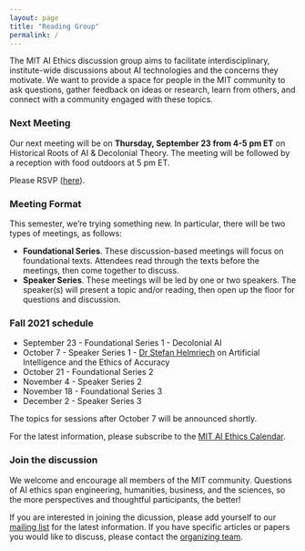```yaml
---
layout: page
title: "Reading Group"
permalink: /
---
```


The MIT AI Ethics discussion group aims to facilitate interdisciplinary, institute-wide discussions about AI technologies and the concerns they motivate. We want to provide a space for people in the MIT community to ask questions, gather feedback on ideas or research, learn from others, and connect with a community engaged with these topics. 

### Next Meeting

Our next meeting will be on <b>Thursday, September 23 from 4-5 pm ET</b> on Historical Roots of AI & Decolonial Theory. The meeting will be followed by a reception with food outdoors at 5 pm ET. 

Please RSVP ([here](https://forms.gle/2P2r6NscUpz3FWhq5)). 

### Meeting Format

This semester, we’re trying something new. In particular, there will be two types of meetings, as follows:

* <b>Foundational Series</b>. These discussion-based meetings will focus on foundational texts. Attendees read through the texts before the meetings, then come together to discuss. 
* <b>Speaker Series</b>. These meetings will be led by one or two speakers. The speaker(s) will present a topic and/or reading, then open up the floor for questions and discussion. 

### Fall 2021 schedule

* September 23 - Foundational Series 1 - Decolonial AI
* October 7 - Speaker Series 1 - [Dr Stefan Helmriech](https://anthropology.mit.edu/people/faculty/stefan-helmreich) on Artificial Intelligence and the Ethics of Accuracy
* October 21 - Foundational Series 2
* November 4 - Speaker Series 2 
* November 18 - Foundational Series 3 
* December 2 - Speaker Series 3 

The topics for sessions after October 7 will be announced shortly.

For the latest information, please subscribe to the [MIT AI Ethics Calendar](https://calendar.google.com/calendar/u/0/embed?src=uqgrqa3k3rnkpl33rj37bqu5o4@group.calendar.google.com&ctz=America/New_York).

### Join the discussion

We welcome and encourage all members of the MIT community. Questions of AI ethics span engineering, humanities, business, and the sciences, so the more perspectives and thoughtful participants, the better! 

If you are interested in joining the dicussion, please add yourself to our [mailing list](https://groups.mit.edu/webmoira/list/ai-ethics) for the latest information. If you have specific articles or papers you would like to discuss, please contact the [organizing team](https://mitaiethics.github.io/organizers). 
